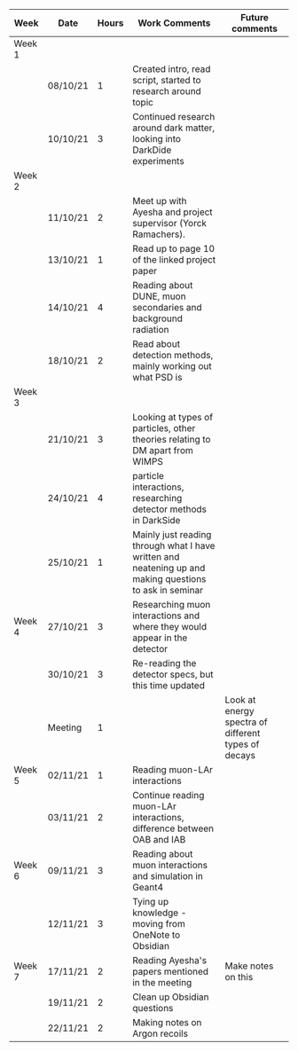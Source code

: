| Week   | Date     | Hours | Work Comments                                                                                           | Future comments                                     |
| ------ | -------- | ----- | ------------------------------------------------------------------------------------------------------- | --------------------------------------------------- |
| Week 1 |          |       |                                                                                                         |                                                     |
|        | 08/10/21 | 1     | Created intro, read script, started to research around topic                                            |                                                     |
|        | 10/10/21 | 3     | Continued research around dark matter, looking into DarkDide experiments                                |                                                     |
| Week 2 |          |       |                                                                                                         |                                                     |
|        | 11/10/21 | 2     | Meet up with Ayesha and project supervisor (Yorck Ramachers).                                           |                                                     |
|        | 13/10/21 | 1     | Read up to page 10 of the linked project paper                                                          |                                                     |
|        | 14/10/21 | 4     | Reading about DUNE, muon secondaries and background radiation                                           |                                                     |
|        | 18/10/21 | 2     | Read about detection methods, mainly working out what PSD is                                            |                                                     |
| Week 3 |          |       |                                                                                                         |                                                     |
|        | 21/10/21 | 3     | Looking at types of particles, other theories relating to DM apart from WIMPS                           |                                                     |
|        | 24/10/21 | 4     | particle interactions, researching detector methods in DarkSide                                         |                                                     |
|        | 25/10/21 | 1     | Mainly just reading through what I have written and neatening up and making questions to ask in seminar |                                                     |
| Week 4 | 27/10/21 | 3     | Researching muon interactions and where they would appear in the detector                               |                                                     |
|        | 30/10/21 | 3     | Re-reading the detector specs, but this time updated                                                    |                                                     |
|        | Meeting  | 1     |                                                                                                         | Look at energy spectra of different types of decays |
| Week 5 | 02/11/21 | 1     | Reading muon-LAr interactions                                                                           |                                                     |
|        | 03/11/21 | 2     | Continue reading muon-LAr interactions, difference between OAB and IAB                                  |                                                     |
| Week 6 | 09/11/21 | 3     | Reading about muon interactions and simulation in Geant4                                                |                                                     |
|        | 12/11/21 | 3     | Tying up knowledge - moving from OneNote to Obsidian                                                    |                                                     |
| Week 7 | 17/11/21 | 2     | Reading Ayesha's papers mentioned in the meeting                                                        | Make notes on this                                  |
|        | 19/11/21 | 2     | Clean up Obsidian questions                                                                             |                                                     |
|        | 22/11/21 | 2     | Making notes on Argon recoils                                                                           |                                                     |
